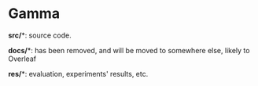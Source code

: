 # Gamma

**src/***: source code.

**docs/***: has been removed, and will be moved to somewhere else, likely to Overleaf

**res/***: evaluation, experiments' results, etc.
